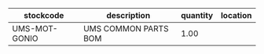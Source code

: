|stockcode|description|quantity|location|
|---------|-----------|--------|--------|
|UMS-MOT-GONIO|UMS COMMON PARTS BOM|1.00||
